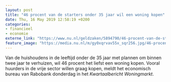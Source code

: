 ```yaml
---
layout: post
title: "46 procent van de starters onder 35 jaar wil een woning kopen"
date: Thu, 16 May 2019 12:58:19 +0200
categories: 
- financieel 
- economie 
externe_link: "https://www.nu.nl/geldzaken/5894790/46-procent-van-de-starters-onder-35-jaar-wil-een-woning-kopen.html"
feature_image: "https://media.nu.nl/m/gy0xqrvav55x_sqr256.jpg/46-procent-van-de-starters-onder-35-jaar-wil-een-woning-kopen.jpg"
---
```


Van de huishoudens in de leeftijd onder de 35 jaar met plannen om binnen twee jaar te verhuizen, wil 46 procent het liefst een woning kopen. Vooral huurders in de vrije sector willen graag kopen, meldt het economisch bureau van Rabobank donderdag in het <em>Kwartaalbericht Woningmarkt</em>.
